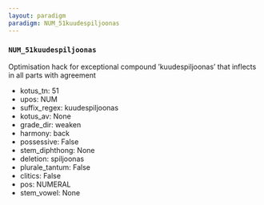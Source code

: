 ```yaml
---
layout: paradigm
paradigm: NUM_51kuudespiljoonas
---
```

### ` NUM_51kuudespiljoonas `

Optimisation hack for exceptional compound ’kuudespiljoonas’ that inflects in all parts with agreement
* kotus_tn: 51
* upos: NUM
* suffix_regex: kuudespiljoonas
* kotus_av: None
* grade_dir: weaken
* harmony: back
* possessive: False
* stem_diphthong: None
* deletion: spiljoonas
* plurale_tantum: False
* clitics: False
* pos: NUMERAL
* stem_vowel: None
